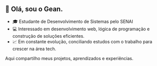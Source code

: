 ## 👋 Olá, sou o Gean.

- 🎓 Estudante de Desenvolvimento de Sistemas pelo SENAI
- 💻 Interessado em desenvolvimento web, lógica de programação e construção de soluções eficientes.
- 📈 Em constante evolução, conciliando estudos com o trabalho para crescer na área tech.

 Aqui compartilho meus projetos, aprendizados e experiências.
